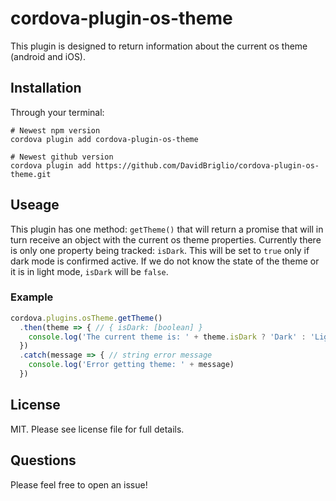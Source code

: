 # cordova-plugin-os-theme

This plugin is designed to return information about the current os theme (android and iOS).

## Installation

Through your terminal:

```terminal
# Newest npm version
cordova plugin add cordova-plugin-os-theme

# Newest github version
cordova plugin add https://github.com/DavidBriglio/cordova-plugin-os-theme.git
```

## Useage

This plugin has one method: `getTheme()` that will return a promise that will in turn receive an object with the current os theme properties. Currently there is only one property being tracked: `isDark`. This will be set to `true` only if dark mode is confirmed active. If we do not know the state of the theme or it is in light mode, `isDark` will be `false`.

### Example

```javascript
cordova.plugins.osTheme.getTheme()
  .then(theme => { // { isDark: [boolean] }
    console.log('The current theme is: ' + theme.isDark ? 'Dark' : 'Light')
  })
  .catch(message => { // string error message
    console.log('Error getting theme: ' + message)
  })
```

## License

MIT. Please see license file for full details.

## Questions

Please feel free to open an issue!

